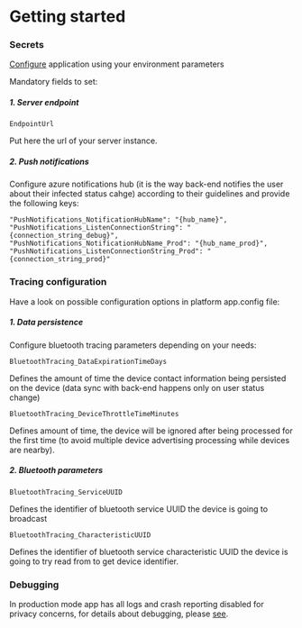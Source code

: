 # Getting started

### Secrets 
[Configure](covi_configuration.md) application using your environment parameters

Mandatory fields to set:

##### 1. Server endpoint
```EndpointUrl```

Put here the url of your server instance.

##### 2. Push notifications
Configure azure notifications hub (it is the way back-end notifies the user about their infected status cahge) according to their guidelines and provide the following keys:
```
"PushNotifications_NotificationHubName": "{hub_name}",
"PushNotifications_ListenConnectionString": "{connection_string_debug}",
"PushNotifications_NotificationHubName_Prod": "{hub_name_prod}",
"PushNotifications_ListenConnectionString_Prod": "{connection_string_prod}"
```

### Tracing configuration
Have a look on possible configuration options in platform app.config file:

##### 1. Data persistence
Configure bluetooth tracing parameters depending on your needs:

```BluetoothTracing_DataExpirationTimeDays```

Defines the amount of time the device contact information being persisted on the device (data sync with back-end happens only on user status change)

```BluetoothTracing_DeviceThrottleTimeMinutes```

Defines amount of time, the device will be ignored after being processed for the first time (to avoid multiple device advertising processing while devices are nearby).

##### 2. Bluetooth parameters
```BluetoothTracing_ServiceUUID```

Defines the identifier of bluetooth service UUID the device is going to broadcast

```BluetoothTracing_CharacteristicUUID```

Defines the identifier of bluetooth service characteristic UUID the device is going to try read from to get device identifier.

### Debugging

In production mode app has all logs and crash reporting disabled for privacy concerns, for details about debugging, please [see](debugging.md).
